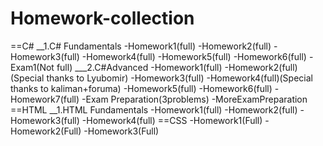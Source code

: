 # Homework-collection
==C#
__1.C# Fundamentals
-Homework1(full)
-Homework2(full)
-Homework3(full)
-Homework4(full)
-Homework5(full)
-Homework6(full)
-Exam1(Not full)
___2.C#Advanced
-Homework1(full)
-Homework2(full)(Special thanks to Lyubomir)
-Homework3(full)
-Homework4(full)(Special thanks to kaliman+foruma)
-Homework5(full)
-Homework6(full)
-Homework7(full)
-Exam Preparation(3problems)
-MoreExamPreparation
==HTML
__1.HTML Fundamentals
-Homework1(full)
-Homework2(full)
-Homework3(full)
-Homework4(full)
==CSS
-Homework1(Full)
-Homework2(Full)
-Homework3(Full)